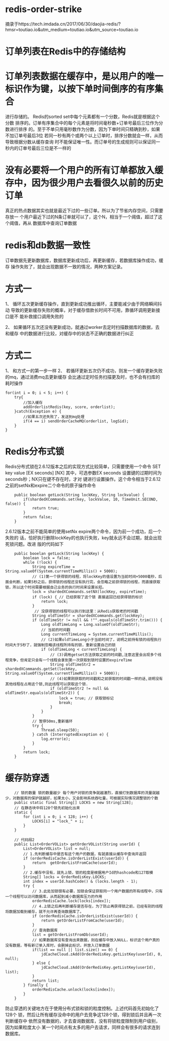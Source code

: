 redis-order-strike
===

摘录于https://tech.imdada.cn/2017/06/30/daojia-redis/?hmsr=toutiao.io&utm_medium=toutiao.io&utm_source=toutiao.io


订单列表在Redis中的存储结构
====

# 订单列表数据在缓存中，是以用户的唯一标识作为键，以按下单时间倒序的有序集合
进行存储的。 Redis的sorted set中每个元素都有一个分数，Redis就是根据这个分数
排序的。订单有序集合中的每个元素是将时间毫秒数+订单号最后三位作为分数进行排序
的。至于不单只用毫秒数作为分数，因为下单时间只精确到秒，如果不加订单号最后3位
若同一秒有两个或两个以上订单时，排序分数就会一样，从而导致根据分数从缓存查询
时不能保证唯一性。而订单号的生成规则可以保证同一秒内的订单号最后三位是不一样的

# 没有必要将一个用户的所有订单都放入缓存中，因为很少用户去看很久以前的历史订单
真正的热点数据其实也就是最近下过的一些订单。所以为了节省内存空间，只需要存放一
个用户最近下过的N条订单就可以了，这个N，相当于一个阈值，超过了这个阈值，再从
数据库中查询订单数据


redis和db数据一致性
====

订单数据先更新数据库，数据库更新成功后，再更新缓存，若数据库操作成功，缓存
操作失败了，就会出现数据不一致的情况，两种方案记录。

# 方式一
  1、 循环五次更新缓存操作，直到更新成功推出循环，主要能减少由于网络瞬间抖动
  导致的更新缓存失败的概率，对于缓存借款长时间不可用，靠循环调用更新接口是不
  能补救接口调用失败的

  2、 如果循环五次还没有更新成功，就通过worker去定时扫描数据库的数据，去和缓存
  中的数据进行比较，对缓存中的状态不正确的数据进行纠正

# 方式二
  1、 和方式一的第一步一样
  2、 若循环更新五次仍不成功，则发一个缓存更新失败的mq，通过消费mq去更新缓存
  会比通过定时任务扫描更及时，也不会有扫库的耗时操作

  	for(int i = 0; i < 5; i++) {
  		try{
  			//加入缓存
  			addOrderlistRedis(key, score, orderlist);
  		}catch(Exception e) {
  			//如果五次还失败了，发送到mq处理
  			if(4 == i) sendOrderCacheMQ(orderlist, logSid);
  		}
  	}


Redis分布式锁
====

Redis分布式锁在2.6.12版本之后的实现方式比较简单，只需要使用一个命令
SET key value [EX seconds] [NX]
其中，可选参数EX seconds 设置键的过期时间为seconds秒；NX只在键不存在时，才对
键进行设置操作。这个命令相当于2.6.12之前的setNx和expire二个命令的原子操作命令

		public boolean getLock(String lockKey, String lockvalue) {
			if(shardedXCommands.set(key, lockValue, 10, TimeUnit.SECOND, false)) {
				return true;
			}
			return false;
		}
2.6.12版本之前不能简单的使用setNx expire两个命令，因为前一个成功，后一个失败的
话，恰好执行删除lockKey的也执行失败，key就永远不会过期，就会出现死锁问题。改进
版的代码如下

		public booelan getLock(String lockKey) {
		    boolean lock = false;
		    while (!lock) {
		        String expireTime = String.valueOf(System.currentTimeMillis() + 5000);
		        // (1)第一个获得锁的线程，将lockKey的值设置为当前时间+5000毫秒，后面会判断，如果5秒之后，获得锁的线程还没有执行完，会忽略之前获得锁的线程，而直接获取锁，所以这个时间需要根据自己业务的执行时间来设置长短。
		        lock = shardedXCommands.setNX(lockKey, expireTime);
		        if (lock) { // 已经获取了这个锁 直接返回已经获得锁的标识
		            return lock;
		        }
		         // 没获得锁的线程可以执行到这里：从Redis获取老的时间戳
		        String oldTimeStr = shardedXCommands.get(lockKey);
		        if (oldTimeStr != null && !"".equals(oldTimeStr.trim())) {
		            Long oldTimeLong = Long.valueOf(oldTimeStr);
		            // 当前的时间戳
		            Long currentTimeLong = System.currentTimeMillis();
		            // (2)如果oldTimeLong小于当前时间了，说明之前持有锁的线程执行时间大于5秒了，就强制忽略该线程所持有的锁，重新设置自己的锁
		            if (oldTimeLong < currentTimeLong) { 
		                // (3)调用getset方法获取之前的时间戳,注意这里会出现多个线程竞争，但肯定只会有一个线程会拿到第一次获取到锁时设置的expireTime
		                String oldTimeStr2 = shardedXCommands.getSet(lockKey, String.valueOf(System.currentTimeMillis() + 5000)); 
		                // (4)如果刚获取的时间戳和之前获取的时间戳一样的话,说明没有其他线程在占用这个锁,则此线程可以获取这个锁.
		                if (oldTimeStr2 != null && oldTimeStr.equals(oldTimeStr2)) { 
		                    lock = true; // 获取锁标记
		                    break;
		                }
		            }
		        }
		        // 暂停50ms,重新循环
		        try {
		            Thread.sleep(50);
		        } catch (InterruptedException e) {
		            log.error(e);
		        }
		    }
		    return lock;
		}


缓存防穿透
====

		// 锁的数量 锁的数量越少 每个用户对锁的竞争就越激烈，直接打到数据库的流量就越少，对数据库的保护就越好，如果太小，又会影响系统吞吐量，可根据实际情况调整锁的个数
		public static final String[] LOCKS = new String[128];
		// 在静态块中将128个锁先初始化出来
		static {
		    for (int i = 0; i < 128; i++) {
		        LOCKS[i] = "lock_" + i;
		    }
		}

		// 代码段2
		public List<OrderVOList> getOrderVOList(String userId) {
		    List<OrderVOList> list = null;
		    // 1.先判断缓存中是否有这个用户的数据，有就直接从缓存中查询并返回
		    if (orderRedisCache.isOrderListExist(userId)) {
		        return  getOrderListFromCache(userId); 
		    }
		    // 2.缓存中没有，就先上锁，锁的粒度是根据用户Id的hashcode和127取模
		    String[] locks = OrderRedisKey.LOCKS;
		    int index = userId.hashCode() & (locks.length - 1);
		    try {
		        // 3.此处加锁很有必要，加锁会保证获取同一个用户数据的所有线程中，只有一个线程可以访问数据库，从而起到减小数据库压力的作用
		        orderRedisCache.lock(locks[index]);
		        // 4.上锁之后再判断缓存是否存在，为了防止再获得锁之前，已经有别的线程将数据加载到缓存，就不允许再查询数据库了。
		        if (orderRedisCache.isOrderListExist(userId)) {
		            return getOrderListFromCache(userId); 
		        }
		        // 查询数据库
		        list = getOrderListFromDb(userId);
		        // 如果数据库没有查询出来数据，则在缓存中放入NULL，标识这个用户真的没有数据，等有新订单入库时，会删掉此标识，并放入订单数据
		        if(list == null || list.size() == 0) {
		            jdCacheCloud.zAdd(OrderRedisKey.getListKey(userId), 0, null);
		        } else {
		            jdCacheCloud.zAdd(OrderRedisKey.getListKey(userId), list);
		        }
		        return list;
		    } finally {
		        orderRedisCache.unlock(locks[index]);
		    }
		}

防止穿透的关键地方在于使用分布式锁和锁的粒度控制。上述代码首先初始化了128个
锁，然后让所有缓存没命中的用户去竞争这128个锁，得到锁后并且再一次判断缓存中
依然没有数据的，才去查询数据库，没有将锁粒度限制到用户级别，因为如果粒度太小
某一个时间点有太多的用户去请求，同样会有很多的请求连到数据库。		